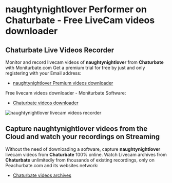 # naughtynightlover Performer on Chaturbate - Free LiveCam videos downloader

## Chaturbate Live Videos Recorder

Monitor and record livecam videos of **naughtynightlover** from **Chaturbate** with Moniturbate.com
Get a premium trial for free by just and only registering with your Email address:
* [naughtynightlover Premium videos downloader](https://moniturbate.com/request-demo-licence-key.html)

Free livecam videos downloader - Moniturbate Software:
* [Chaturbate videos downloader](https://moniturbate.com/moniturbate-download-software.html)

![naughtynightlover livecam videos recorder](https://peachurnet.com/templates/moniturbate-software.png)


## Capture naughtynightlover videos from the Cloud and watch your recordings on Streaming

Without the need of downloading a software, capture **naughtynightlover** livecam videos from **Chaturbate** 100% online.
Watch Livecam archives from **Chaturbate** unlimitedly from thousands of existing recordings, only on Peachurbate.com and its websites network:
* [Chaturbate videos archives](https://peachurnet.com/)
